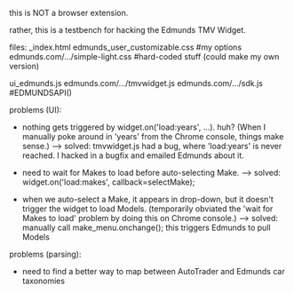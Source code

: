 this is NOT a browser extension.

rather, this is a testbench for hacking the Edmunds TMV Widget.



files:
_index.html
  edmunds_user_customizable.css #my options
  edmunds.com/.../simple-light.css #hard-coded stuff (could make my own version)
  
  ui_edmunds.js 
    edmunds.com/.../tmvwidget.js 
      edmunds.com/.../sdk.js #EDMUNDSAPI()


problems (UI):
- nothing gets triggered by widget.on('load:years', ...). huh?
 (When I manually poke around in 'years' from the Chrome console, things make sense.)
 --> solved: tmvwidget.js had a bug, where 'load:years' is never reached. I hacked in a bugfix and emailed Edmunds about it.

- need to wait for Makes to load before auto-selecting Make.
 --> solved: widget.on('load:makes', callback=selectMake);

- when we auto-select a Make, it appears in drop-down, but it doesn't trigger the widget to load Models. (temporarily obviated the 'wait for Makes to load' problem by doing this on Chrome console.)
 --> solved: manually call make_menu.onchange(); this triggers Edmunds to pull Models 

problems (parsing):
- need to find a better way to map between AutoTrader and Edmunds car taxonomies


